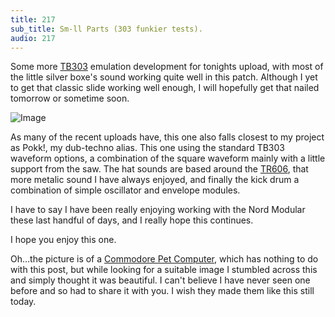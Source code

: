 ```yaml
---
title: 217
sub_title: Sm-ll Parts (303 funkier tests).
audio: 217
---
```


Some more <a href="http://en.wikipedia.org/wiki/Roland_TB-303" title="TB303" target="_blank">TB303</a> emulation development for tonights upload, with most of the little silver boxe's sound working quite well in this patch. Although I yet to get that classic slide working well enough, I will hopefully get that nailed tomorrow or sometime soon.

![Image](/assets/img/Snd-217.png)

As many of the recent uploads have, this one also falls closest to my project as Pokk!, my dub-techno alias. This one using the standard TB303 waveform options, a combination of the square waveform mainly with a little support from the saw. The hat sounds are based around the <a href="http://en.wikipedia.org/wiki/Roland_TR-606" title="TR606" target="_blank">TR606</a>, that more metalic sound I have always enjoyed, and finally the kick drum a combination of simple oscillator and envelope modules.

I have to say I have been really enjoying working with the Nord Modular these last handful of days, and I really hope this continues.

I hope you enjoy this one.

Oh…the picture is of a <a href="http://en.wikipedia.org/wiki/Commodore_PET" title="Commodore Pet Computer" target="_blank">Commodore Pet Computer</a>, which has nothing to do with this post, but while looking for a suitable image I stumbled across this and simply thought it was beautiful. I can't believe I have never seen one before and so had to share it with you. I wish they made them like this still today.
